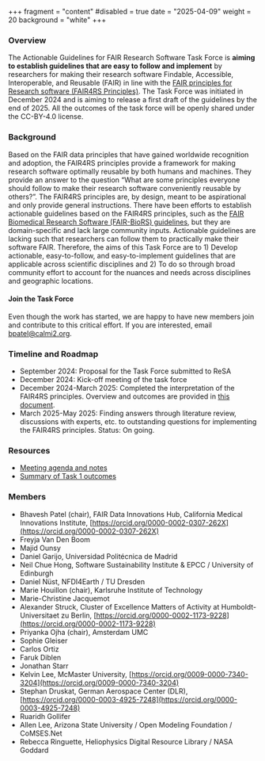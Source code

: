 +++
fragment = "content"
#disabled = true
date = "2025-04-09"
weight = 20
background = "white"
+++

### Overview

The Actionable Guidelines for FAIR Research Software Task Force is **aiming to establish guidelines that are easy to follow and implement** by researchers for making their research software Findable, Accessible, Interoperable, and Reusable (FAIR) in line with the [FAIR principles for Research software (FAIR4RS Principles)](https://doi.org/10.1038/s41597-022-01710-x). The Task Force was initiated in December 2024 and is aiming to release a first draft of the guidelines by the end of 2025. All the outcomes of the task force will be openly shared under the CC-BY-4.0 license.  

### Background

Based on the FAIR data principles that have gained worldwide recognition and adoption, the FAIR4RS principles provide a framework for making research software optimally reusable by both humans and machines. They provide an answer to the question “What are some principles everyone should follow to make their research software conveniently reusable by others?”. The FAIR4RS principles are, by design, meant to be aspirational and only provide general instructions. There have been efforts to establish actionable guidelines based on the FAIR4RS principles, such as the [FAIR Biomedical Research Software (FAIR-BioRS) guidelines](https://doi.org/10.1038/s41597-023-02463-x), but they are domain-specific and lack large community inputs. Actionable guidelines are lacking such that researchers can follow them to practically make their software FAIR. Therefore, the aims of this Task Force are to 1) Develop actionable, easy-to-follow, and easy-to-implement guidelines that are applicable across scientific disciplines and 2) To do so through broad community effort to account for the nuances and needs across disciplines and geographic locations.  

#### Join the Task Force

Even though the work has started, we are happy to have new members join and contribute to this critical effort. If you are interested, email [bpatel@calmi2.org](mailto:bpatel@calmi2.org).  

### Timeline and Roadmap

- September 2024: Proposal for the Task Force submitted to ReSA
- December 2024: Kick-off meeting of the task force
- December 2024-March 2025: Completed the interpretation of the FAIR4RS principles. Overview and outcomes are provided in [this document](https://docs.google.com/document/d/1xZsRmllP1_cusDepGZjf80F9soM-fxrFz3HLsd2ER98/edit?usp=sharing).
- March 2025-May 2025: Finding answers through literature review, discussions with experts, etc. to outstanding questions for implementing the FAIR4RS principles. Status: On going.

### Resources

- [Meeting agenda and notes](https://docs.google.com/document/d/1NmdhTdvFviYSsYjKVVRbAoJPzd8NYIUp1GmjlqWp52Q/edit?usp=sharing)
- [Summary of Task 1 outcomes](https://docs.google.com/document/d/1xZsRmllP1_cusDepGZjf80F9soM-fxrFz3HLsd2ER98/edit?usp=sharing)

### Members

- Bhavesh Patel (chair), FAIR Data Innovations Hub, California Medical Innovations Institute, [https://orcid.org/0000-0002-0307-262X](https://orcid.org/0000-0002-0307-262X)
- Freyja Van Den Boom
- Majid Ounsy
- Daniel Garijo, Universidad Politécnica de Madrid
- Neil Chue Hong, Software Sustainability Institute & EPCC / University of Edinburgh
- Daniel Nüst, NFDI4Earth / TU Dresden
- Marie Houillon (chair), Karlsruhe Institute of Technology
- Marie-Christine Jacquemot
- Alexander Struck, Cluster of Excellence Matters of Activity at Humboldt-Universitaet zu Berlin, [https://orcid.org/0000-0002-1173-9228](https://orcid.org/0000-0002-1173-9228)
- Priyanka Ojha (chair), Amsterdam UMC
- Sophie Gleiser
- Carlos Ortiz
- Faruk Diblen
- Jonathan Starr
- Kelvin Lee, McMaster University, [https://orcid.org/0009-0000-7340-3204](https://orcid.org/0009-0000-7340-3204)
- Stephan Druskat, German Aerospace Center (DLR), [https://orcid.org/0000-0003-4925-7248](https://orcid.org/0000-0003-4925-7248)
- Ruaridh Gollifer
- Allen Lee, Arizona State University / Open Modeling Foundation / CoMSES.Net
- Rebecca Ringuette, Heliophysics Digital Resource Library / NASA Goddard
